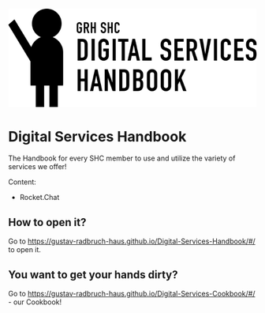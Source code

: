 ![Logo](logo.svg)

# Digital Services Handbook
The Handbook for every SHC member to use and utilize the variety of services we offer!

Content:
- Rocket.Chat

## How to open it?

Go to <https://gustav-radbruch-haus.github.io/Digital-Services-Handbook/#/> to open it.

## You want to get your hands dirty?

Go to <https://gustav-radbruch-haus.github.io/Digital-Services-Cookbook/#/> - our Cookbook!

